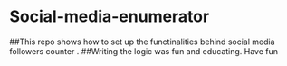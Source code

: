 # Social-media-enumerator
##This repo shows how to set up the functinalities behind social media followers counter .
##Writing the logic was fun and educating.
Have fun 
